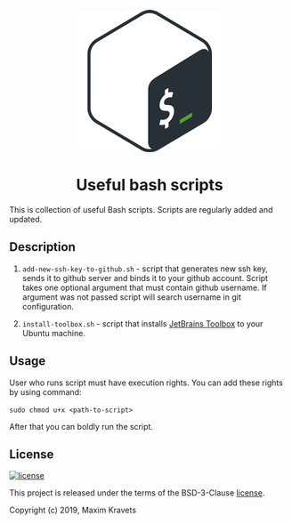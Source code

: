 <p align="center">
    <img src="https://github.com/maxim-kravets/useful-bash/blob/master/assets/logo.png">
    <h1 align="center">Useful bash scripts</h1>
</p>

This is collection of useful Bash scripts. Scripts are regularly added and updated.

Description
-----

1. `add-new-ssh-key-to-github.sh` - script that generates new ssh key, sends it to github server and binds it to your github account. Script takes one optional argument that must contain github username. If argument was not passed script will search username in git configuration. 

2. `install-toolbox.sh` - script that installs [JetBrains Toolbox](https://www.jetbrains.com/toolbox/app/) to your Ubuntu machine.

Usage
-----

User who runs script must have execution rights. You can add these rights by using command:

`sudo chmod u+x <path-to-script>`

After that you can boldly run the script.

License
-------

[![license](https://img.shields.io/badge/license-BSD--3--Clause-green.svg)](LICENSE)

This project is released under the terms of the BSD-3-Clause [license](LICENSE).

Copyright (c) 2019, Maxim Kravets
